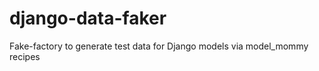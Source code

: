 django-data-faker
=================

Fake-factory to generate test data for Django models via model_mommy recipes
